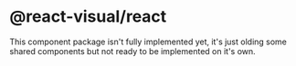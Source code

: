 # @react-visual/react

This component package isn't fully implemented yet, it's just olding some shared components but not ready to be implemented on it's own.
